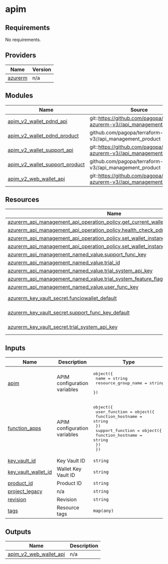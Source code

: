 # apim

<!-- BEGIN_TF_DOCS -->
## Requirements

No requirements.

## Providers

| Name | Version |
|------|---------|
| <a name="provider_azurerm"></a> [azurerm](#provider\_azurerm) | n/a |

## Modules

| Name | Source | Version |
|------|--------|---------|
| <a name="module_apim_v2_wallet_pdnd_api"></a> [apim\_v2\_wallet\_pdnd\_api](#module\_apim\_v2\_wallet\_pdnd\_api) | git::https://github.com/pagopa/terraform-azurerm-v3//api_management_api | v8.12.2 |
| <a name="module_apim_v2_wallet_pdnd_product"></a> [apim\_v2\_wallet\_pdnd\_product](#module\_apim\_v2\_wallet\_pdnd\_product) | github.com/pagopa/terraform-azurerm-v3//api_management_product | v8.27.0 |
| <a name="module_apim_v2_wallet_support_api"></a> [apim\_v2\_wallet\_support\_api](#module\_apim\_v2\_wallet\_support\_api) | git::https://github.com/pagopa/terraform-azurerm-v3//api_management_api | v8.12.2 |
| <a name="module_apim_v2_wallet_support_product"></a> [apim\_v2\_wallet\_support\_product](#module\_apim\_v2\_wallet\_support\_product) | github.com/pagopa/terraform-azurerm-v3//api_management_product | v8.27.0 |
| <a name="module_apim_v2_web_wallet_api"></a> [apim\_v2\_web\_wallet\_api](#module\_apim\_v2\_web\_wallet\_api) | git::https://github.com/pagopa/terraform-azurerm-v3//api_management_api | v8.12.2 |

## Resources

| Name | Type |
|------|------|
| [azurerm_api_management_api_operation_policy.get_current_wallet_instance_status_policy](https://registry.terraform.io/providers/hashicorp/azurerm/latest/docs/resources/api_management_api_operation_policy) | resource |
| [azurerm_api_management_api_operation_policy.health_check_pdnd_policy](https://registry.terraform.io/providers/hashicorp/azurerm/latest/docs/resources/api_management_api_operation_policy) | resource |
| [azurerm_api_management_api_operation_policy.set_wallet_instance_status_pdnd_policy](https://registry.terraform.io/providers/hashicorp/azurerm/latest/docs/resources/api_management_api_operation_policy) | resource |
| [azurerm_api_management_api_operation_policy.set_wallet_instance_status_policy](https://registry.terraform.io/providers/hashicorp/azurerm/latest/docs/resources/api_management_api_operation_policy) | resource |
| [azurerm_api_management_named_value.support_func_key](https://registry.terraform.io/providers/hashicorp/azurerm/latest/docs/resources/api_management_named_value) | resource |
| [azurerm_api_management_named_value.trial_id](https://registry.terraform.io/providers/hashicorp/azurerm/latest/docs/resources/api_management_named_value) | resource |
| [azurerm_api_management_named_value.trial_system_api_key](https://registry.terraform.io/providers/hashicorp/azurerm/latest/docs/resources/api_management_named_value) | resource |
| [azurerm_api_management_named_value.trial_system_feature_flag](https://registry.terraform.io/providers/hashicorp/azurerm/latest/docs/resources/api_management_named_value) | resource |
| [azurerm_api_management_named_value.user_func_key](https://registry.terraform.io/providers/hashicorp/azurerm/latest/docs/resources/api_management_named_value) | resource |
| [azurerm_key_vault_secret.funciowallet_default](https://registry.terraform.io/providers/hashicorp/azurerm/latest/docs/data-sources/key_vault_secret) | data source |
| [azurerm_key_vault_secret.support_func_key_default](https://registry.terraform.io/providers/hashicorp/azurerm/latest/docs/data-sources/key_vault_secret) | data source |
| [azurerm_key_vault_secret.trial_system_api_key](https://registry.terraform.io/providers/hashicorp/azurerm/latest/docs/data-sources/key_vault_secret) | data source |

## Inputs

| Name | Description | Type | Default | Required |
|------|-------------|------|---------|:--------:|
| <a name="input_apim"></a> [apim](#input\_apim) | APIM configuration variables | <pre>object({<br>    name                = string<br>    resource_group_name = string<br>  })</pre> | n/a | yes |
| <a name="input_function_apps"></a> [function\_apps](#input\_function\_apps) | APIM configuration variables | <pre>object({<br>    user_function = object({<br>      function_hostname = string<br>    })<br>    support_function = object({<br>      function_hostname = string<br>    })<br>  })</pre> | n/a | yes |
| <a name="input_key_vault_id"></a> [key\_vault\_id](#input\_key\_vault\_id) | Key Vault ID | `string` | n/a | yes |
| <a name="input_key_vault_wallet_id"></a> [key\_vault\_wallet\_id](#input\_key\_vault\_wallet\_id) | Wallet Key Vault ID | `string` | n/a | yes |
| <a name="input_product_id"></a> [product\_id](#input\_product\_id) | Product ID | `string` | n/a | yes |
| <a name="input_project_legacy"></a> [project\_legacy](#input\_project\_legacy) | n/a | `string` | n/a | yes |
| <a name="input_revision"></a> [revision](#input\_revision) | Revision | `string` | `"v1"` | no |
| <a name="input_tags"></a> [tags](#input\_tags) | Resource tags | `map(any)` | n/a | yes |

## Outputs

| Name | Description |
|------|-------------|
| <a name="output_apim_v2_web_wallet_api"></a> [apim\_v2\_web\_wallet\_api](#output\_apim\_v2\_web\_wallet\_api) | n/a |
<!-- END_TF_DOCS -->
